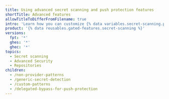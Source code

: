 ```yaml
---
title: Using advanced secret scanning and push protection features
shortTitle: Advanced features
allowTitleToDifferFromFilename: true
intro: 'Learn how you can customize {% data variables.secret-scanning.partner_alerts %} to meet the needs of your company..'
product: '{% data reusables.gated-features.secret-scanning %}'
versions:
  fpt: '*'
  ghes: '*'
  ghec: '*'
topics:
  - Secret scanning
  - Advanced Security
  - Repositories
children:
  - /non-provider-patterns
  - /generic-secret-detection
  - /custom-patterns
  - /delegated-bypass-for-push-protection
---
```

